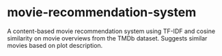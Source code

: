 # movie-recommendation-system
A content-based movie recommendation system using TF-IDF and cosine similarity on movie overviews from the TMDb dataset. Suggests similar movies based on plot description.
